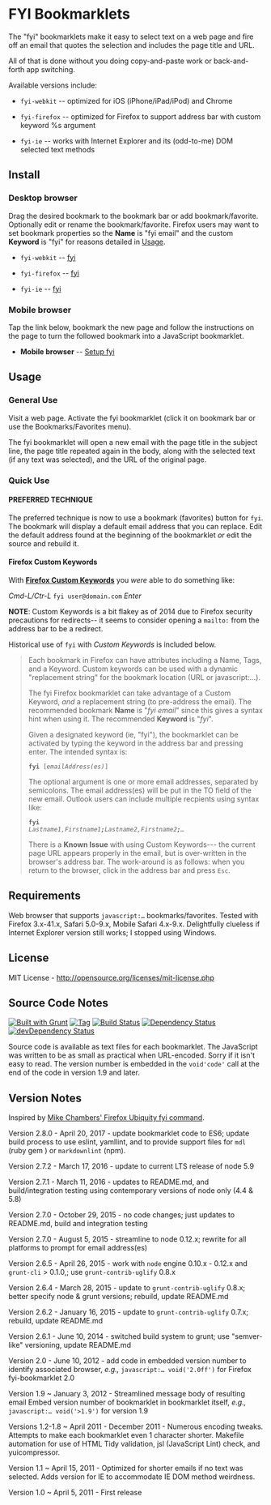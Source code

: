 # FYI Bookmarklets

The "fyi" bookmarklets make it easy to select text on a web page and fire off
an email that quotes the selection and includes the page title and URL.

All of that is done without you doing copy-and-paste work or back-and-forth
app switching.

Available versions include:

+ `fyi-webkit` -- optimized for iOS (iPhone/iPad/iPod) and Chrome

+ `fyi-firefox` -- optimized for Firefox to support address bar with custom
keyword %s argument

+ `fyi-ie` -- works with Internet Explorer and its (odd-to-me) DOM selected
text methods

## Install

### Desktop browser

Drag the desired bookmark to the bookmark bar or add bookmark/favorite.
Optionally edit or rename the bookmark/favorite. Firefox users may want to set
bookmark properties so the **Name** is "fyi email" and the custom **Keyword**
is "fyi" for reasons detailed in [Usage](#Usage).

+ `fyi-webkit` -- <a href="javascript:let%20a='user@domain.tld',b='';const%20c=encodeURIComponent(document.title),d='%250A',e=window.getSelection();''!==(b=window.prompt('Send%20link%20to%20email%20address(es):',a))&&(location.href=%60mailto:$%7Bb%7D?subject=fyi:%20$%7Bc%7D&body=$%7Bc%7D%250A$%7Blocation.href%7D%250A$%7Be?'---%250A'+encodeURIComponent(e)+'%250A%250A':'%250A'%7D%60);void'2.8.0wk'" title="fyi-webkit">fyi</a>

+ `fyi-firefox` -- <a href="javascript:let%20a='user@domain.tld',b='%s';const%20c=encodeURIComponent(document.title),d='%250A',e=window.getSelection();b.length%3C3&&(b=window.prompt('Send%20link%20to%20email%20address(es):',a)),''!==b&&(location.href=%60mailto:$%7Bb%7D?subject=fyi:%20$%7Bc%7D&body=$%7Bc%7D%250A$%7Blocation.href%7D%250A$%7Be?'---%250A'+encodeURIComponent(e)+'%250A%250A':'%250A'%7D%60);void'2.8.0ff'" title="fyi-firefox">fyi</a>

+ `fyi-ie` -- <a href="javascript:let%20a='user@domain.tld',b='';const%20c=encodeURIComponent(document.title),d='%250A',e=document.selection;''!==(b=window.prompt('Send%20link%20to%20email%20address(es):',a))&&(location.href=%60mailto:$%7Bb%7D?subject=fyi:%20$%7Bc%7D&body=$%7Bc%7D%250A$%7Blocation.href%7D%250A$%7Be&&e.createRange().text?'---%250A'+encodeURIComponent(e.createRange().text)+'%250A%250A':'%250A'%7D%60);void'2.8.0ie'" title="fyi-ie">fyi</a>

### Mobile browser

Tap the link below, bookmark the new page and follow the instructions on the
page to turn the followed bookmark into a JavaScript bookmarklet.

+ **Mobile browser** -- <a href="http://mmind.me/_?javascript:let%20a='user@domain.tld',b='';const%20c=encodeURIComponent(document.title),d='%250A',e=window.getSelection();''!==(b=window.prompt('Send%20link%20to%20email%20address(es):',a))&&(location.href=%60mailto:$%7Bb%7D?subject=fyi:%20$%7Bc%7D&body=$%7Bc%7D%250A$%7Blocation.href%7D%250A$%7Be?'---%250A'+encodeURIComponent(e)+'%250A%250A':'%250A'%7D%60);void'2.8.0wk'" title="Setup fyi-webkit">Setup fyi</a>

## Usage

### General Use

Visit a web page. Activate the fyi bookmarklet (click it on bookmark bar or
use the Bookmarks/Favorites menu).

The fyi bookmarklet will open a new email with the page title in the subject
line, the page title repeated again in the body, along with the selected text
(if any text was selected), and the URL of the original page.

### Quick Use

#### PREFERRED TECHNIQUE

The preferred technique is now to use a bookmark (favorites) button for `fyi`.
The bookmark will display a default email address that you can replace. Edit
the default address found at the beginning of the bookmarklet _or_ edit the
source and rebuild it.

#### Firefox Custom Keywords

With **[Firefox Custom Keywords][firefox-keywords-url]** you _were_ able to do
something like:

_Cmd-L/Ctr-L_ `fyi user@domain.com` _Enter_

**NOTE**: Custom Keywords is a bit flakey as of 2014 due to Firefox security
precautions for redirects-- it seems to consider opening a `mailto:` from the
address bar to be a redirect.

Historical use of `fyi` with _Custom Keywords_ is included below.

> Each bookmark in Firefox can have attributes including a Name, Tags, and
> a Keyword. Custom keywords can be used with a dynamic "replacement string"
> for the bookmark location (URL or javascript:…).
>
> The fyi Firefox bookmarklet can take advantage of a Custom Keyword, _and_
> a replacement string (to pre-address the email). The recommended bookmark
> **Name** is "_fyi email_" since this gives a syntax hint when using it. The
> recommended **Keyword** is "_fyi_".
>
> Given a designated keyword (ie, "fyi"), the bookmarklet can be activated by
> typing the keyword in the address bar and pressing enter. The intended
> syntax is:
>
> <code><b>fyi</b> [<i>emailAddress(es)</i>]</code>
>
> The optional argument is one or more email addresses, separated by
> semicolons. The email address(es) will be put in the TO field of the new
> email. Outlook users can include multiple recpients using syntax like:
>
> <code><b>fyi</b> <i>Lastname1,Firstname1<b>;</b>Lastname2,Firstname2<b>;</b>&hellip;</i></code>
>
> There is a **Known Issue** with using Custom Keywords--- the current page
> URL appears properly in the email, but is over-written in the browser's
> address bar. The work-around is as follows: when you return to the browser,
> click in the address bar and press `Esc`.

## Requirements

Web browser that supports `javascript:…` bookmarks/favorites.
Tested with Firefox 3.x-41.x, Safari 5.0-9.x, Mobile Safari 4.x-9.x.
Delightfully clueless if Internet Explorer version still works; I stopped
using Windows.

## License

MIT License - <http://opensource.org/licenses/mit-license.php>

## Source Code Notes

[![Built with Grunt][built-with-grunt-img]][built-with-grunt-url]
[![Tag][tag-image]][tag-url]
[![Build Status][build-image]][build-url]
[![Dependency Status][dep-image]][dep-url]
[![devDependency Status][devDep-image]][devDep-url]

Source code is available as text files for each bookmarklet. The JavaScript
was written to be as small as practical when URL-encoded. Sorry if it isn't
easy to read. The version number is embedded in the `void'code'` call at the
end of the code in version 1.9 and later.

## Version Notes

Inspired by [Mike Chambers' Firefox Ubiquity fyi command][mikes-fyi-url].

Version 2.8.0 - April 20, 2017 -
update bookmarklet code to ES6; update build process to use eslint, yamllint,
and to provide support files for `mdl` (ruby gem ) or `markdownlint` (npm).

Version 2.7.2 - March 17, 2016 -
update to current LTS release of node 5.9

Version 2.7.1 - March 11, 2016 -
updates to README.md, and build/integration testing using contemporary
versions of node only (4.4 & 5.8)

Version 2.7.0 - October 29, 2015 -
no code changes; just updates to README.md, build and integration testing

Version 2.7.0 - August 5, 2015 -
streamline to node 0.12.x; rewrite for all platforms to prompt for email
address(es)

Version 2.6.5 - April 26, 2015 -
work with `node` engine 0.10.x - 0.12.x and `grunt-cli` > 0.1.0,; use
`grunt-contrib-uglify` 0.8.x

Version 2.6.4 - March 28, 2015 -
update to `grunt-contrib-uglify` 0.8.x; better specify node & grunt versions;
rebuild, update README.md

Version 2.6.2 - January 16, 2015 -
update to `grunt-contrib-uglify` 0.7.x; rebuild, update README.md

Version 2.6.1 - June 10, 2014 -
switched build system to grunt; use "semver-like" versioning, update README.md

Version 2.0 - June 10, 2012 -
add code in embedded version number to identify associated browser,
_e.g.,_ `javascript:… void('2.0ff')` for Firefox fyi-bookmarklet 2.0

Version 1.9 ~ January 3, 2012 -
Streamlined message body of resulting email
Embed version number of bookmarklet in bookmarklet itself,
_e.g.,_ `javascript:… void('>1.9')` for version 1.9

Versions 1.2-1.8 ~ April 2011 - December 2011 -
Numerous encoding tweaks.
Attempts to make each bookmarklet even 1 character shorter.
Makefile automation for use of HTML Tidy validation, jsl (JavaScript Lint)
check, and yuicompressor.

Version 1.1 ~ April 15, 2011 -
Optimized for shorter emails if no text was selected. Adds version for IE to
accommodate IE DOM method weirdness.

Version 1.0 ~ April 5, 2011 - First release

<!-- Reference URLs -->
[built-with-grunt-img]: https://cdn.gruntjs.com/builtwith.png
[built-with-grunt-url]: http://gruntjs.com/
[build-image]: https://secure.travis-ci.org/mobilemind/fyi-bookmarklets.png?branch=master
[build-url]: https://secure.travis-ci.org/mobilemind/fyi-bookmarklets
[tag-image]: https://img.shields.io/github/tag/mobilemind/fyi-bookmarklets.svg
[tag-url]: https://github.com/mobilemind/fyi-bookmarklets/tags
[dep-image]: https://david-dm.org/mobilemind/fyi-bookmarklets.svg
[dep-url]: https://david-dm.org/mobilemind/fyi-bookmarklets
[devDep-image]: https://img.shields.io/david/dev/mobilemind/fyi-bookmarklets.svg
[devDep-url]: https://david-dm.org/mobilemind/fyi-bookmarklets#info=devDependencies

[firefox-keywords-url]: http://www-archive.mozilla.org/docs/end-user/keywords.html "Mozilla Firefox Custom Keywords"
[mikes-fyi-url]: http://www.mikechambers.com/blog/2009/07/13/fyi-ubiquity-command-updated/ "Mike Chambers: code=joy : Ubiquity fyi command updated"

